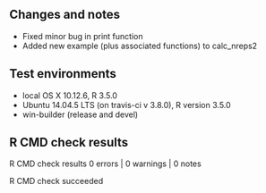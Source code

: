 ## Changes and notes
* Fixed minor bug in print function
* Added new example (plus associated functions) to calc_nreps2

## Test environments
* local OS X 10.12.6, R 3.5.0
* Ubuntu 14.04.5 LTS (on travis-ci v 3.8.0), R version 3.5.0
* win-builder (release and devel)

## R CMD check results
R CMD check results
0 errors | 0 warnings | 0 notes

R CMD check succeeded
